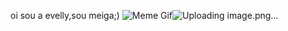 oi sou a evelly,sou meiga;)
<img src="https://www.icegif.com/wp-content/uploads/icegif-1614.gif" alt="Meme Gif"/>![Uploading image.png…]()
